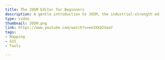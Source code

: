 ```yaml
---
title: The JOSM Editor for Beginners 
description: A gentle introduction to JOSM, the industrial-strength editor for OpenStreetMap.
type: video
thumbnail: JOSM.png
link: https://www.youtube.com/watch?v=ee3XkQ2VwaY
tags:
- Mapping
- GIS
- Tools

---
```

